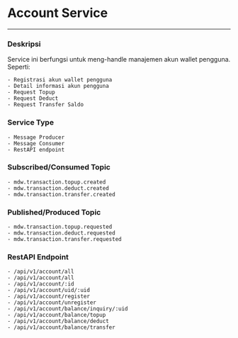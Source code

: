 # Account Service
---
### Deskripsi
Service ini berfungsi untuk meng-handle manajemen akun wallet pengguna. Seperti:

    - Registrasi akun wallet pengguna
    - Detail informasi akun pengguna
    - Request Topup
    - Request Deduct
    - Request Transfer Saldo 

### Service Type
    - Message Producer
    - Message Consumer
    - RestAPI endpoint

### Subscribed/Consumed Topic
    - mdw.transaction.topup.created
    - mdw.transaction.deduct.created
    - mdw.transaction.transfer.created

### Published/Produced Topic
    - mdw.transaction.topup.requested
    - mdw.transaction.deduct.requested
    - mdw.transaction.transfer.requested
    

### RestAPI Endpoint
    - /api/v1/account/all
    - /api/v1/account/all
    - /api/v1/account/:id
    - /api/v1/account/uid/:uid
    - /api/v1/account/register
    - /api/v1/account/unregister
    - /api/v1/account/balance/inquiry/:uid
    - /api/v1/account/balance/topup
    - /api/v1/account/balance/deduct
    - /api/v1/account/balance/transfer
